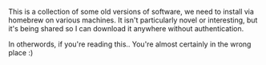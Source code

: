 This is a collection of some old versions of software, we need to install via homebrew on various machines.
It isn't particularly novel or interesting, but it's being shared so I can download it anywhere without authentication.

In otherwords, if you're reading this.. You're almost certainly in the wrong place :)
